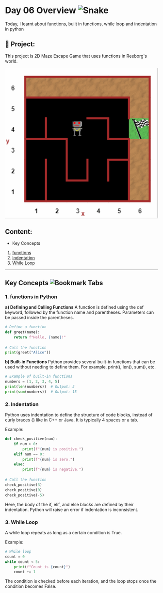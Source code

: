 <h1> Day 06 Overview <img src="https://raw.githubusercontent.com/Tarikul-Islam-Anik/Animated-Fluent-Emojis/master/Emojis/Animals/Snake.png" alt="Snake" width="20" height="20" />
</h1>
Today, I learnt about functions, built in functions, while loop and indentation in python

## 🐣 Project: 
This project is 2D Maze Escape Game that uses functions in Reeborg's world.

![Escape Maze](https://github.com/sanskrutihere/100DaysofPython/blob/main/assets/gif/maze.gif)

## Content:
- Key Concepts

1. [functions](#functions-in-Python)
2. [Indentation](#Indentation)
3. [While Loop](#While-Loop)
---
## Key Concepts <img src="https://raw.githubusercontent.com/Tarikul-Islam-Anik/Animated-Fluent-Emojis/master/Emojis/Objects/Bookmark%20Tabs.png" alt="Bookmark Tabs" width="25" height="25" />

### 1. functions in Python
**a) Defining and Calling Functions**
A function is defined using the def keyword, followed by the function name and parentheses. Parameters can be passed inside the parentheses.

```python
# Define a function
def greet(name):
    return f"Hello, {name}!"

# Call the function
print(greet("Alice"))
```

**b) Built-in Functions**
Python provides several built-in functions that can be used without needing to define them. For example, print(), len(), sum(), etc.

```python
# Example of built-in functions
numbers = [1, 2, 3, 4, 5]
print(len(numbers))  # Output: 5
print(sum(numbers))  # Output: 15
```
### 2. Indentation
Python uses indentation to define the structure of code blocks, instead of curly braces {} like in C++ or Java. It is typically 4 spaces or a tab.

Example:

```python
def check_positive(num):
    if num > 0:
        print(f"{num} is positive.")
    elif num == 0:
        print(f"{num} is zero.")
    else:
        print(f"{num} is negative.")

# Call the function
check_positive(3)
check_positive(0)
check_positive(-5)
```
Here, the body of the if, elif, and else blocks are defined by their indentation. Python will raise an error if indentation is inconsistent.

### 3. While Loop
A while loop repeats as long as a certain condition is True.

Example:

```python
# While loop
count = 0
while count < 5:
    print(f"Count is {count}")
    count += 1
```
The condition is checked before each iteration, and the loop stops once the condition becomes False.
